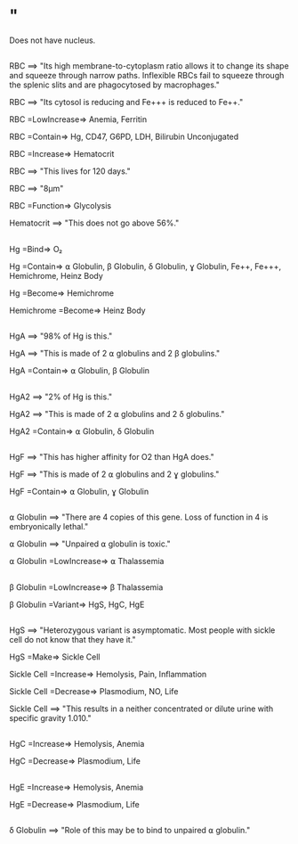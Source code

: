 # "

Does not have nucleus.




##

RBC ==> "Its high membrane-to-cytoplasm ratio allows it to change its shape and squeeze through narrow paths. Inflexible RBCs fail to squeeze through the splenic slits and are phagocytosed by macrophages."

RBC ==> "Its cytosol is reducing and Fe+++ is reduced to Fe++."

RBC =LowIncrease=> Anemia, Ferritin

RBC =Contain=> Hg, CD47, G6PD, LDH, Bilirubin Unconjugated

RBC =Increase=> Hematocrit

RBC ==> "This lives for 120 days."

RBC ==> "8µm"

RBC =Function=> Glycolysis

Hematocrit ==> "This does not go above 56%."

##

Hg =Bind=> O₂

Hg =Contain=> ⍺ Globulin, β Globulin, δ Globulin, ɣ Globulin, Fe++, Fe+++, Hemichrome, Heinz Body

Hg =Become=> Hemichrome

Hemichrome =Become=> Heinz Body

##

HgA ==> "98% of Hg is this."

HgA ==> "This is made of 2 ⍺ globulins and 2 β globulins."

HgA =Contain=> ⍺ Globulin, β Globulin

##

HgA2 ==> "2% of Hg is this."

HgA2 ==> "This is made of 2 ⍺ globulins and 2 δ globulins."

HgA2 =Contain=> ⍺ Globulin, δ Globulin

##

HgF ==> "This has higher affinity for O2 than HgA does."

HgF ==> "This is made of 2 ⍺ globulins and 2 ɣ globulins."

HgF =Contain=> ⍺ Globulin, ɣ Globulin

##

⍺ Globulin ==> "There are 4 copies of this gene. Loss of function in 4 is embryonically lethal."

⍺ Globulin ==> "Unpaired ⍺ globulin is toxic."

⍺ Globulin =LowIncrease=> ⍺ Thalassemia

##

β Globulin =LowIncrease=> β Thalassemia

β Globulin =Variant=> HgS, HgC, HgE

##

HgS ==> "Heterozygous variant is asymptomatic. Most people with sickle cell do not know that they have it."

HgS =Make=> Sickle Cell

Sickle Cell =Increase=> Hemolysis, Pain, Inflammation

Sickle Cell =Decrease=> Plasmodium, NO, Life

Sickle Cell ==> "This results in a neither concentrated or dilute urine with specific gravity 1.010."

##

HgC =Increase=> Hemolysis, Anemia

HgC =Decrease=> Plasmodium, Life

##

HgE =Increase=> Hemolysis, Anemia

HgE =Decrease=> Plasmodium, Life

##

δ Globulin ==> "Role of this may be to bind to unpaired ⍺ globulin."
